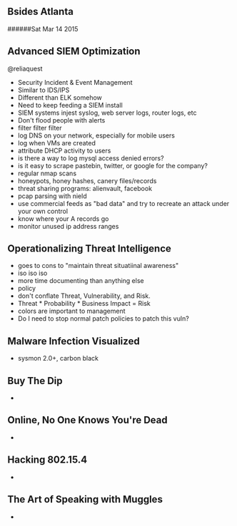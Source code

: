 Bsides Atlanta
--------------
######Sat Mar 14 2015

Advanced SIEM Optimization
--------------------------
@reliaquest
- Security Incident & Event Management
- Similar to IDS/IPS
- Different than ELK somehow
- Need to keep feeding a SIEM install
- SIEM systems injest syslog, web server logs, router logs, etc
- Don't flood people with alerts
- filter filter filter
- log DNS on your network, especially for mobile users
- log when VMs are created
- attribute DHCP activity to users
- is there a way to log mysql access denied errors?
- is it easy to scrape pastebin, twitter, or google for the company?
- regular nmap scans
- honeypots, honey hashes, canery files/records
- threat sharing programs: alienvault, facebook
- pcap parsing with nield
- use commercial feeds as "bad data" and try to recreate an attack under your own control
- know where your A records go
- monitor unused ip address ranges

Operationalizing Threat Intelligence
------------------------------------
- goes to cons to "maintain threat situatiinal awareness"
- iso iso iso
- more time documenting than anything else
- policy
- don't conflate Threat, Vulnerability, and Risk.
- Threat * Probability * Business Impact = Risk
- colors are important to management
- Do I need to stop normal patch policies to patch this vuln?

Malware Infection Visualized
----------------------------
- sysmon 2.0+, carbon black

Buy The Dip
-----------
- 

Online, No One Knows You're Dead
--------------------------------
- 

Hacking 802.15.4
----------------
- 

The Art of Speaking with Muggles
--------------------------------
- 
